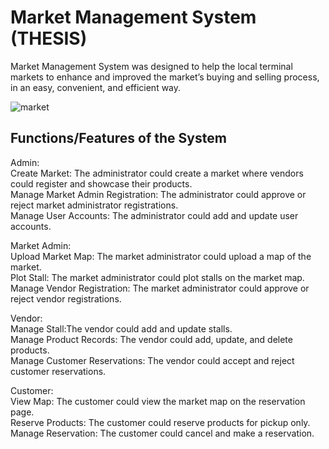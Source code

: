 # Market Management System (THESIS)
  Market Management System was designed to help the local terminal markets to enhance and improved the market’s buying and selling process, in an easy, convenient, and efficient way.

![market](https://github.com/ruyembiado/marketmanagementsystem/assets/114800689/9a768e6c-9a3c-4c6b-8760-1d15328d56f1)

## Functions/Features of the System
Admin: <br>
Create Market: The administrator could create a market where vendors could register and showcase their products.<br>
Manage Market Admin Registration: The administrator could approve or reject market administrator registrations.<br>
Manage User Accounts: The administrator could add and update user accounts.<br>

Market Admin:<br>
Upload Market Map: The market administrator could upload a map of the market.<br>
Plot Stall: The market administrator could plot stalls on the market map.<br>
Manage Vendor Registration: The market administrator could approve or reject vendor registrations.<br>

Vendor:<br>
Manage Stall:The vendor could add and update stalls.<br>
Manage Product Records: The vendor could add, update, and delete products.<br>
Manage Customer Reservations: The vendor could accept and reject customer reservations.<br>

Customer:<br>
View Map: The customer could view the market map on the reservation page.<br>
Reserve Products: The customer could reserve products for pickup only.<br>
Manage Reservation: The customer could cancel and make a reservation.<br>

